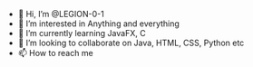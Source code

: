 - 👋 Hi, I’m @LEGION-0-1
- 👀 I’m interested in Anything and everything 
- 🌱 I’m currently learning JavaFX, C
- 💞️ I’m looking to collaborate on Java, HTML, CSS, Python etc
- 📫 How to reach me 

<!---
LEGION-0-1/LEGION-0-1 is a ✨ special ✨ repository because its `README.md` (this file) appears on your GitHub profile.
You can click the Preview link to take a look at your changes.
--->
